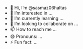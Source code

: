 - 👋 Hi, I’m @sasmaz06haltas
- 👀 I’m interested in ...
- 🌱 I’m currently learning ...
- 💞️ I’m looking to collaborate on ...
- 📫 How to reach me ...
- 😄 Pronouns: ...
- ⚡ Fun fact: ...

<!---
sasmaz06haltas/sasmaz06haltas is a ✨ special ✨ repository because its `README.md` (this file) appears on your GitHub profile.
You can click the Preview link to take a look at your changes.
--->
